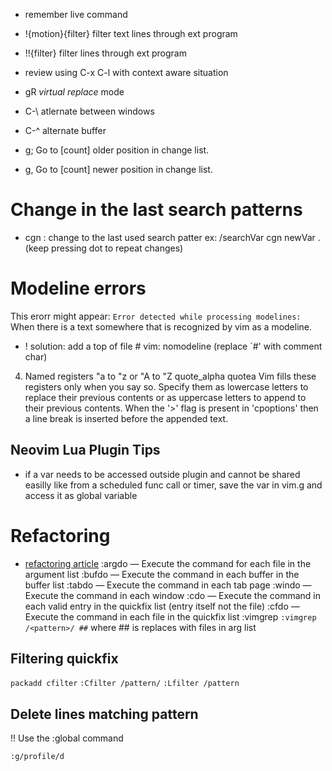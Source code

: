 - remember live command
- !{motion}{filter} filter text lines through ext program
- !!{filter} filter lines through ext program
- review using C-x C-l with context aware situation
- gR *virtual replace* mode

- C-\ atlernate between windows
- C-^ alternate buffer

- g;			Go to [count] older position in change list.
- g,			Go to [count] newer position in change list.

# Change in the last search patterns
- cgn : change to the last used  search patter ex:
/searchVar
cgn
newVar
. (keep pressing dot to repeat changes)

# Modeline errors
This erorr might appear: 
`Error detected while processing modelines:`
When there is a text somewhere that is recognized by vim as a modeline.

* ! solution: add a top of file # vim: nomodeline (replace `#' with comment char)


4. Named registers "a to "z or "A to "Z			quote_alpha quotea
Vim fills these registers only when you say so.  Specify them as lowercase
letters to replace their previous contents or as uppercase letters to append
to their previous contents.  When the '>' flag is present in 'cpoptions' then
a line break is inserted before the appended text.

## Neovim Lua Plugin Tips
- if a var needs to be accessed outside plugin and cannot be shared easilly
like from a scheduled func call or timer, save the var in vim.g and access it 
as global variable


# Refactoring
* [refactoring article](https://alpha2phi.medium.com/neovim-for-beginners-refactoring-4f517d12a43f)
:argdo — Execute the command for each file in the argument list
:bufdo — Execute the command in each buffer in the buffer list
:tabdo — Execute the command in each tab page
:windo — Execute the command in each window
:cdo — Execute the command in each valid entry in the quickfix list (entry itself not the file)
:cfdo — Execute the command in each file in the quickfix list
:vimgrep `:vimgrep /<pattern>/ ##` where ## is replaces with files in arg list

## Filtering quickfix
`packadd cfilter`
`:Cfilter /pattern/`
`:Lfilter /pattern`

## Delete lines matching pattern
!! Use the :global command

    :g/profile/d
